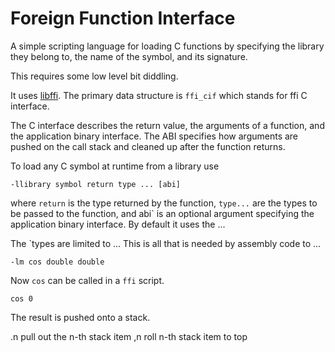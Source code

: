 # Foreign Function Interface    

A simple scripting language for loading C functions by specifying the library
they belong to, the name of the symbol, and its signature.

This requires some low level bit diddling.

It uses [libffi](https://github.com/libffi/libffi).
The primary data structure is `ffi_cif` which stands for ffi C interface.

The C interface describes the return value, the arguments of a function,
and the application binary interface. The ABI specifies how arguments
are pushed on the call stack and cleaned up after the function returns.

To load any C symbol at runtime from a library use

```
-llibrary symbol return type ... [abi]
```

where `return` is the type returned by the function, `type...` are the types to be passed
to the function, and  abi` is an optional argument specifying the application binary interface.
By default it uses the ...

The `types are limited to ...
This is all that is needed by assembly code to ...

```
-lm cos double double
```

Now `cos` can be called in a `ffi` script.

```
cos 0
```

The result is pushed onto a stack.

.n pull out the n-th stack item
,n roll n-th stack item to top
